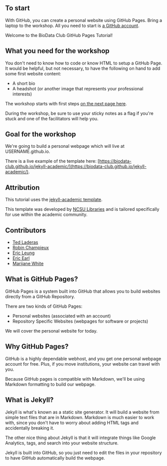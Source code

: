 ## To start

With GitHub, you can create a personal website using GitHub Pages.  Bring a laptop to the workshop.  All you need to start is [a GitHub account](https://github.com/join?source=header-home).

Welcome to the BioData Club GitHub Pages Tutorial!

## What you need for the workshop

You don't need to know how to code or know HTML to setup a GitHub Page.  It would be helpful, but not necessary, to have the following on hand to add some first website content:

- A short bio
- A headshot (or another image that represents your professional interests)

The workshop starts with first steps [on the next page here](../first-steps).

During the workshop, be sure to use your sticky notes as a flag if you're stuck and one of the facilitators will help you.

## Goal for the workshop

We're going to build a personal webpage which will live at USERNAME.github.io.  

There is a live example of the template here: [https://biodata-club.github.io/jekyll-academic/](https://biodata-club.github.io/jekyll-academic/).

## Attribution

This tutorial uses the [jekyll-academic template](https://github.com/NCSU-Libraries/jekyll-academic).

This template was developed by [NCSU Libraries](https://www.lib.ncsu.edu/) and is tailored specifically for use within the academic community.

## Contributors

- [Ted Laderas](mailto:laderast@ohsu.edu)
- [Robin Champieux](mailto:champieu@ohsu.edu)
- [Eric Leung](mailto:leunge@ohsu.edu)
- [Eric Earl](mailto:earl@ohsu.edu)
- [Marijane White](mailto:whimar@ohsu.edu)

## What is GitHub Pages?

GitHub Pages is a system built into GitHub that allows you to build websites directly from a GitHub Repository.

There are two kinds of GitHub Pages:

- Personal websites (associated with an account)
- Repository Specific Websites (webpages for software or projects)

We will cover the personal website for today.

## Why GitHub Pages?

GitHub is a highly dependable webhost, and you get one personal webpage account for free.  Plus, if you move institutions, your website can travel with you.

Because GitHub pages is compatible with Markdown, we'll be using Markdown formatting to build our webpage.

## What is Jekyll?

Jekyll is what's known as a static site generator. It will build a website from simple text files that are in Markdown.  Markdown is much easier to work with, since you don't have to worry about adding HTML tags and accidentally breaking it.

The other nice thing about Jekyll is that it will integrate things like Google Analytics, tags, and search into your website structure.

Jekyll is built into GitHub, so you just need to edit the files in your repository to have GitHub automatically build the webpage.
